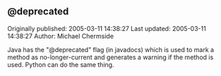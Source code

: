 ## @deprecated 
Originally published: 2005-03-11 14:38:27 
Last updated: 2005-03-11 14:38:27 
Author: Michael Chermside 
 
Java has the "@deprecated" flag (in javadocs) which is used to mark a method as no-longer-current and generates a warning if the method is used. Python can do the same thing.